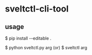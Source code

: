 # sveltctl-cli-tool

<h2>usage</h2>
$ pip install --editable .

$ python sveltctl.py arg (or) $ sveltctl arg
